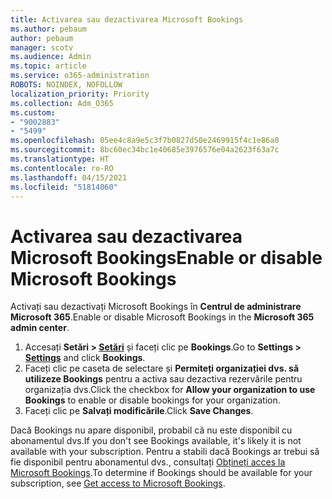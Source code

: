 ```yaml
---
title: Activarea sau dezactivarea Microsoft Bookings
ms.author: pebaum
author: pebaum
manager: scotv
ms.audience: Admin
ms.topic: article
ms.service: o365-administration
ROBOTS: NOINDEX, NOFOLLOW
localization_priority: Priority
ms.collection: Adm_O365
ms.custom:
- "9002883"
- "5499"
ms.openlocfilehash: 05ee4c8a9e5c3f7b0827d50e2469915f4c1e86a0
ms.sourcegitcommit: 8bc60ec34bc1e40685e3976576e04a2623f63a7c
ms.translationtype: HT
ms.contentlocale: ro-RO
ms.lasthandoff: 04/15/2021
ms.locfileid: "51814060"
---
```

# <a name="enable-or-disable-microsoft-bookings"></a><span data-ttu-id="68142-102">Activarea sau dezactivarea Microsoft Bookings</span><span class="sxs-lookup"><span data-stu-id="68142-102">Enable or disable Microsoft Bookings</span></span>

<span data-ttu-id="68142-103">Activați sau dezactivați Microsoft Bookings în **Centrul de administrare Microsoft 365**.</span><span class="sxs-lookup"><span data-stu-id="68142-103">Enable or disable Microsoft Bookings in the **Microsoft 365 admin center**.</span></span>

1. <span data-ttu-id="68142-104">Accesați **Setări > [Setări](https://admin.microsoft.com/Adminportal/Home?source=applauncher#/Settings/Services)** și faceți clic pe **Bookings**.</span><span class="sxs-lookup"><span data-stu-id="68142-104">Go to **Settings > [Settings](https://admin.microsoft.com/Adminportal/Home?source=applauncher#/Settings/Services)** and click **Bookings**.</span></span>
2. <span data-ttu-id="68142-105">Faceți clic pe caseta de selectare și **Permiteți organizației dvs. să utilizeze Bookings** pentru a activa sau dezactiva rezervările pentru organizația dvs.</span><span class="sxs-lookup"><span data-stu-id="68142-105">Click the checkbox for **Allow your organization to use Bookings** to enable or disable bookings for your organization.</span></span>
3. <span data-ttu-id="68142-106">Faceți clic pe **Salvați modificările**.</span><span class="sxs-lookup"><span data-stu-id="68142-106">Click **Save Changes**.</span></span>

<span data-ttu-id="68142-107">Dacă Bookings nu apare disponibil, probabil că nu este disponibil cu abonamentul dvs.</span><span class="sxs-lookup"><span data-stu-id="68142-107">If you don't see Bookings available, it's likely it is not available with your subscription.</span></span> <span data-ttu-id="68142-108">Pentru a stabili dacă Bookings ar trebui să fie disponibil pentru abonamentul dvs., consultați [Obțineți acces la Microsoft Bookings](https://support.microsoft.com/ro-RO/office/get-access-to-microsoft-bookings-5382dc07-aaa5-45c9-8767-502333b214ce).</span><span class="sxs-lookup"><span data-stu-id="68142-108">To determine if Bookings should be available for your subscription, see [Get access to Microsoft Bookings](https://support.microsoft.com/ro-RO/office/get-access-to-microsoft-bookings-5382dc07-aaa5-45c9-8767-502333b214ce).</span></span>
